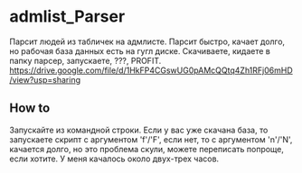 # admlist_Parser
Парсит людей из табличек на адмлисте. Парсит быстро, качает долго, но рабочая база данных есть на гугл диске. Скачиваете, кидаете в папку парсер, запускаете, ???, PROFIT.
https://drive.google.com/file/d/1HkFP4CGswUG0pAMcQQtq4Zh1RFj06mHD/view?usp=sharing

How to
---
Запускайте из командной строки.
Если у вас уже скачана база, то запускаете скрипт с аргументом 'f'/'F', если нет, то с аргументом 'n'/'N', качается долго, но это проблема скули, можете переписать попроще, если хотите.
У меня качалось около двух-трех часов.
